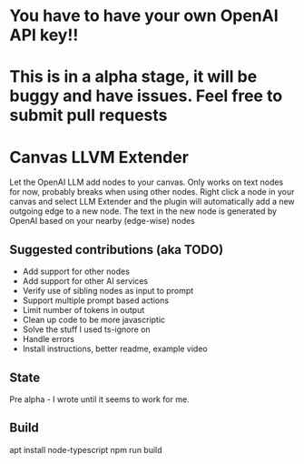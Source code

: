 # You have to have your own OpenAI API key!!

# This is in a alpha stage, it will be buggy and have issues. Feel free to submit pull requests

# Canvas LLVM Extender
Let the OpenAI LLM add nodes to your canvas. Only works on text nodes for now, probably breaks when using other nodes.
Right click a node in your canvas and select LLM Extender and the plugin will automatically add a new outgoing edge to a new node. The text in the new node is generated by OpenAI based on your nearby (edge-wise) nodes

## Suggested contributions (aka TODO)
- Add support for other nodes
- Add support for other AI services
- Verify use of sibling nodes as input to prompt
- Support multiple prompt based actions
- Limit number of tokens in output
- Clean up code to be more javascriptic
- Solve the stuff I used ts-ignore on
- Handle errors
- Install instructions, better readme, example video

## State
Pre alpha - I wrote until it seems to work for me.

## Build
apt install node-typescript
npm run build
